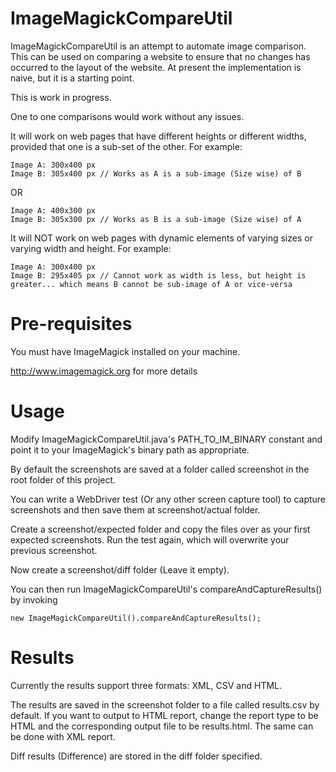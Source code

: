 ImageMagickCompareUtil
======================

ImageMagickCompareUtil is an attempt to automate image comparison. This can be used on comparing a website to ensure that no changes has occurred to the layout of the website. At present the implementation is naive, but it is a starting point.

This is work in progress.

One to one comparisons would work without any issues.

It will work on web pages that have different heights or different widths, provided that one is a sub-set of the other. For example:

```
Image A: 300x400 px
Image B: 305x400 px // Works as A is a sub-image (Size wise) of B
```

OR

```
Image A: 400x300 px
Image B: 305x300 px // Works as B is a sub-image (Size wise) of A
```

It will NOT work on web pages with dynamic elements of varying sizes or varying width and height. For example:

```
Image A: 300x400 px
Image B: 295x405 px // Cannot work as width is less, but height is greater... which means B cannot be sub-image of A or vice-versa
```

Pre-requisites
==============

You must have ImageMagick installed on your machine.

http://www.imagemagick.org for more details

Usage
=====

Modify ImageMagickCompareUtil.java's PATH_TO_IM_BINARY constant and point it to your ImageMagick's binary path as appropriate.

By default the screenshots are saved at a folder called screenshot in the root folder of this project.

You can write a WebDriver test (Or any other screen capture tool) to capture screenshots and then save them at screenshot/actual folder.

Create a screenshot/expected folder and copy the files over as your first expected screenshots. Run the test again, which will overwrite your previous screenshot.

Now create a screenshot/diff folder (Leave it empty).

You can then run ImageMagickCompareUtil's compareAndCaptureResults() by invoking

```
new ImageMagickCompareUtil().compareAndCaptureResults();
```

Results
=======

Currently the results support three formats: XML, CSV and HTML.

The results are saved in the screenshot folder to a file called results.csv by default. If you want to output to HTML report, change the report type to be HTML and the corresponding output file to be results.html. The same can be done with XML report.

Diff results (Difference) are stored in the diff folder specified.
